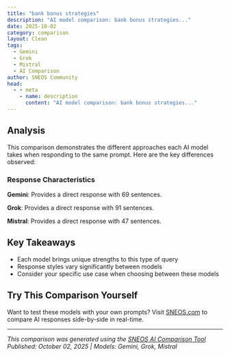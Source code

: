 ```yaml
---
title: "bank bonus strategies"
description: "AI model comparison: bank bonus strategies..."
date: 2025-10-02
category: comparison
layout: Clean
tags:
  - Gemini
  - Grok
  - Mistral
  - AI Comparison
author: SNEOS Community
head:
  - - meta
    - name: description
      content: "AI model comparison: bank bonus strategies..."
---
```


<ChatComparison
  title="bank bonus strategies"
  prompt="bank bonus strategies"
  :responses='{
    "Gemini": "Bank bonus strategies revolve around maximizing the value you get from bank account sign-up bonuses. These bonuses are offered by banks to attract new customers and are usually triggered by meeting specific requirements like making a certain number of transactions, maintaining a minimum balance, or setting up direct deposit.\n\nHere\u0027s a breakdown of common bank bonus strategies:\n\n**1. Maximizing Sign-Up Bonuses:**\n\n*   **Eligibility:**\n    *   **Read the Fine Print:** Carefully review the terms and conditions of each bonus offer. Pay close attention to eligibility requirements, minimum deposit amounts, timeframes for meeting requirements, and any fees associated with the account.\n    *   **Geographic Restrictions:** Some bonuses are only available to residents of specific states or regions.\n    *   **New Customer Only:** Most bonuses are only for new customers who haven\u0027t had an account with the bank in the recent past (e.g., 6 months, 1 year).\n\n*   **Choosing the Right Bonus:**\n    *   **Consider Your Banking Needs:** Don\u0027t just chase the highest bonus. Choose an account that aligns with your banking habits and needs.  Look at fees, interest rates (if any), ATM access, online banking features, and customer service.\n    *   **Balance Requirements:** Can you comfortably meet the minimum balance requirements without negatively impacting your finances?  Consider the opportunity cost of having that money tied up.\n    *   **Transaction Requirements:** Are the transaction requirements realistic for your spending habits?  Some bonuses require a certain number of debit card purchases or bill payments.\n\n*   **Meeting the Requirements:**\n    *   **Track Your Progress:**  Use a spreadsheet or other method to track your deposits, transactions, and other requirements to ensure you meet them within the specified timeframe.\n    *   **Set Reminders:**  Set reminders for key dates, such as the deadline to meet the bonus requirements and the date when you can close the account without incurring early closure fees.\n    *   **Automate Where Possible:** Automate direct deposits or bill payments to ensure you meet the requirements consistently.\n\n**2. Stacking Bonuses (If Possible):**\n\n*   **Look for Combined Offers:** Some banks offer multiple bonuses for opening different types of accounts or for referring friends.\n*   **Credit Card Rewards:**  If the bank allows, fund your account with a credit card that offers rewards, effectively earning rewards on top of the bonus (be mindful of cash advance fees, which may negate the rewards).\n\n**3. Long-Term Account Management:**\n\n*   **Avoiding Fees:**\n    *   **Monthly Maintenance Fees:** Understand the monthly maintenance fees associated with the account and how to waive them. Common ways to waive fees include maintaining a minimum balance, making a certain number of debit card transactions, or setting up direct deposit.\n    *   **Early Closure Fees:**  Be aware of any early closure fees.  Most banks require you to keep the account open for a certain period (e.g., 6 months) to avoid a fee.\n*   **Closing Accounts:**\n    *   **Wait for the Bonus:**  Make sure you\u0027ve received the bonus before closing the account.\n    *   **Consider Tax Implications:**  Bonuses are generally considered taxable income, so be prepared to report them on your tax return. The bank will typically send you a 1099-INT form.\n    *   **Seamless Closure:** Contact the bank to understand the best method to close your account. Ensure any residual funds are transferred out.\n\n**4. Responsible Banking Practices:**\n\n*   **Avoid Overdrafts:**  Don\u0027t overdraft your account in an attempt to meet transaction requirements. The overdraft fees will quickly eat into the value of the bonus.\n*   **Maintain a Budget:**  Don\u0027t let the pursuit of bonuses disrupt your overall financial plan. Stick to your budget and avoid unnecessary spending.\n*   **Protect Your Credit:**  Opening and closing multiple bank accounts in a short period of time can potentially impact your credit score if the bank performs a hard inquiry. (This is less common than with credit cards, but check the account terms.)\n\n**5. Finding Bonus Offers:**\n\n*   **Bank Websites:** Check the websites of major banks and credit unions for bonus offers.\n*   **Financial Websites and Blogs:** Many financial websites and blogs compile lists of current bank bonus offers.\n*   **Doctor of Credit:**  This website is a popular resource for finding and researching bank bonuses.\n*   **MyFico Forums:** Check the banking section of the MyFico forums for user-shared deals and experiences.\n\n**Example Strategy:**\n\n1.  **Identify a bonus:** Find a bank offering a $300 bonus for opening a checking account and setting up direct deposit for three months.\n2.  **Check eligibility:** Ensure you\u0027re eligible (e.g., a new customer, resident of the state).\n3.  **Meet requirements:** Set up direct deposit from your employer or another source and meet any minimum balance requirements.\n4.  **Track progress:** Track your direct deposits and the timeframe to ensure you meet the requirements.\n5.  **Receive bonus:** Wait for the bonus to be deposited into your account.\n6.  **Avoid fees:** Maintain the minimum balance to avoid monthly fees.\n7.  **Close the account (if desired):** After the required period (e.g., 6 months), close the account if you no longer need it.\n\n**Important Considerations:**\n\n*   **Taxes:** Bank bonuses are considered taxable income.\n*   **Time Commitment:** Managing multiple bank accounts and meeting bonus requirements can be time-consuming.\n*   **Security:** Ensure the bank is FDIC-insured (or NCUA-insured for credit unions) to protect your deposits.\n\nBy carefully planning and implementing these strategies, you can maximize the benefits of bank bonus offers and boost your savings.  Remember to prioritize responsible banking practices and choose accounts that align with your financial goals.\n",
    "Grok": "Bank bonus strategies involve leveraging promotional offers from banks to earn cash bonuses, rewards, or other incentives for opening new accounts or meeting specific criteria. These bonuses are often tied to activities such as opening a checking or savings account, setting up direct deposits, or maintaining a minimum balance for a certain period. Below are some effective strategies to maximize bank bonuses while avoiding common pitfalls:\n\n---\n\n### **1. Research and Compare Bank Offers**\n- **Why it matters**: Different banks offer varying bonuses, terms, and requirements. Some bonuses can range from $50 to over $500 depending on the promotion and account type.\n- **How to do it**:\n  - Use websites like Bankrate, NerdWallet, or Doctor of Credit to track current bank bonus offers.\n  - Compare the bonus amount, eligibility criteria, and timeframes for meeting requirements.\n  - Focus on banks with bonuses that align with your financial habits (e.g., direct deposit capabilities or ability to maintain a minimum balance).\n- **Tip**: Look for limited-time offers, as banks often increase bonuses during promotional periods.\n\n---\n\n### **2. Understand the Requirements**\n- **Why it matters**: Bonuses often come with conditions, and failing to meet them can result in losing the bonus or incurring fees.\n- **Common requirements**:\n  - Open a new account (often checking or savings).\n  - Set up direct deposit of a minimum amount (e.g., $500/month).\n  - Maintain a minimum balance for a specific period (e.g., 90 days).\n  - Complete a certain number of transactions (e.g., 10 debit card purchases).\n- **How to do it**:\n  - Read the fine print of the bonus offer to ensure you can meet all conditions.\n  - Mark deadlines on your calendar to avoid missing key requirements.\n- **Tip**: Avoid banks with high minimum balance requirements if you\u2019re unable to maintain them, as fees could outweigh the bonus.\n\n---\n\n### **3. Use Bank Bonus \u201CChurning\u201D**\n- **Why it matters**: Some individuals maximize earnings by repeatedly opening and closing accounts at different banks to collect multiple bonuses.\n- **How to do it**:\n  - Open an account, meet the bonus requirements, and receive the payout.\n  - Close the account (if allowed without penalty) after the bonus is paid, or downgrade to a no-fee account.\n  - Move on to another bank with a similar offer.\n- **Caution**:\n  - Some banks have clauses that prevent you from earning a bonus if you\u2019ve had an account with them in the past (e.g., within the last 12-24 months).\n  - Frequent account openings and closings may impact your ChexSystems report, which tracks banking history and could lead to denials for future accounts.\n- **Tip**: Space out account openings and focus on banks where you haven\u2019t previously held accounts.\n\n---\n\n### **4. Leverage Direct Deposit**\n- **Why it matters**: Many bank bonuses require direct deposit, as it demonstrates active use of the account.\n- **How to do it**:\n  - If your employer allows split direct deposits, allocate a portion of your paycheck to the new account to meet the minimum requirement.\n  - Some banks accept alternative payments as \u201Cdirect deposit,\u201D such as transfers from PayPal, Venmo, or ACH pushes from other banks. Test small amounts first to confirm if this qualifies.\n- **Tip**: If your employer doesn\u2019t offer direct deposit, ask if they can set up a one-time ACH transfer to meet the requirement.\n\n---\n\n### **5. Avoid Fees That Offset Bonuses**\n- **Why it matters**: Many accounts with bonuses come with monthly maintenance fees or other charges that can eat into your earnings.\n- **How to do it**:\n  - Choose accounts with waivable fees (e.g., by maintaining a minimum balance or setting up direct deposit).\n  - Be aware of early account closure fees if you plan to close the account after receiving the bonus.\n  - Track the account for a few months after the bonus to ensure no unexpected charges appear.\n- **Tip**: Opt for banks with no-fee or low-fee account options if you plan to keep the account long-term.\n\n---\n\n### **6. Meet Minimum Balance Requirements Efficiently**\n- **Why it matters**: Many bonuses require you to keep a certain balance for a set period, which can tie up your funds.\n- **How to do it**:\n  - Use funds from savings or other accounts to meet the balance temporarily if needed.\n  - Schedule reminders to withdraw excess funds once the requirement period ends to avoid forgetting.\n- **Tip**: If the balance requirement is high, calculate whether the bonus is worth tying up your money compared to potential interest or investment returns elsewhere.\n\n---\n\n### **7. Stack Bonuses with Other Offers**\n- **Why it matters**: Some banks offer additional incentives beyond the initial signup bonus, increasing your overall earnings.\n- **How to do it**:\n  - Look for referral bonuses (many banks pay you for referring friends or family).\n  - Combine signup bonuses with promotional interest rates on savings accounts if offered.\n  - Use a new debit card for required transactions to earn cashback or rewards if applicable.\n- **Tip**: Check if the bank partners with apps or services that offer additional perks for linking accounts.\n\n---\n\n### **8. Consider Regional and Online Banks**\n- **Why it matters**: Smaller regional banks and online-only banks often offer competitive bonuses to attract new customers.\n- **How to do it**:\n  - Search for local credit unions or community banks with signup promotions (sometimes less widely advertised).\n  - Explore online banks like Chime, SoFi, or Ally, which frequently run bonus campaigns with fewer fees.\n- **Tip**: Ensure online banks are FDIC-insured for safety, and check if they have restrictions based on your location.\n\n---\n\n### **9. Keep Track of Tax Implications**\n- **Why it matters**: Bank bonuses are typically considered taxable income by the IRS.\n- **How to do it**:\n  - Expect a 1099-INT or 1099-MISC form from the bank for the bonus amount if it exceeds $10.\n  - Set aside a portion of the bonus to cover potential taxes (consult a tax professional if unsure).\n- **Tip**: Keep records of bonuses earned each year for accurate tax reporting.\n\n---\n\n### **10. Avoid Overextending Yourself**\n- **Why it matters**: Chasing too many bonuses can lead to mismanagement of funds, missed requirements, or negative impacts on your financial profile.\n- **How to do it**:\n  - Limit the number of new accounts you open at once (e.g., 1-2 at a time) to stay organized.\n  - Only pursue bonuses that fit your financial situation and avoid tying up funds you might need for emergencies.\n- **Tip**: Use a spreadsheet to track open accounts, bonus requirements, deadlines, and closure dates.\n\n---\n\n### **Popular Banks for Bonuses (as of recent trends)**\n- **Chase Bank**: Often offers bonuses for opening checking accounts with direct deposit (e.g., $200-$300).\n- **Wells Fargo**: Frequently has signup bonuses for new customers with direct deposit or minimum balance.\n- **Bank of America**: Offers bonuses for checking and savings accounts, sometimes tied to Advantage Banking tiers.\n- **Citibank**: Provides bonuses for new accounts with high direct deposit or balance requirements.\n- **Online Banks (e.g., SoFi, Chime)**: Often have lower requirements and competitive bonuses for smaller deposits.\n\n**Note**: Bonus amounts and terms change frequently, so always check the bank\u2019s official website for the latest offers.\n\n---\n\nBy strategically selecting offers, meeting requirements efficiently, and avoiding fees, you can earn hundreds or even thousands of dollars annually through bank bonuses. However, always balance the pursuit of bonuses with your overall financial goals and needs. Let me know if you\u0027d like help finding current offers or analyzing a specific bank\u0027s terms!",
    "Mistral": "Bank bonuses can be a great way to earn extra money, and there are several strategies you can use to maximize these offers. Here are some common strategies:\n\n### 1. **Opening Multiple Accounts**\n   - **Different Banks**: Open accounts at multiple banks to take advantage of various bonus offers.\n   - **Multiple Accounts at One Bank**: Some banks allow you to open multiple accounts (e.g., checking and savings) to qualify for different bonuses.\n\n### 2. **Meeting Requirements**\n   - **Direct Deposit**: Many bonuses require a direct deposit. Ensure you meet the minimum amount and frequency specified.\n   - **Minimum Balance**: Maintain the required minimum balance to avoid fees and qualify for the bonus.\n   - **Debit Card Usage**: Some bonuses require a certain number of debit card transactions. Use your debit card for small, regular purchases.\n\n### 3. **Timing**\n   - **Seasonal Offers**: Banks often have seasonal promotions. Keep an eye out for these and time your account openings accordingly.\n   - **Promotional Periods**: Ensure you open the account within the promotional period to qualify for the bonus.\n\n### 4. **Referral Programs**\n   - **Refer Friends and Family**: Many banks offer referral bonuses. Refer friends and family to maximize your earnings.\n   - **Referral Links**: Use referral links provided by the bank to ensure you get credit for the referral.\n\n### 5. **Credit Card Bonuses**\n   - **Sign-Up Bonuses**: Open a new credit card to earn sign-up bonuses. Ensure you meet the minimum spending requirements.\n   - **Cashback and Rewards**: Use the credit card for regular purchases to earn cashback or rewards points.\n\n### 6. **Avoiding Fees**\n   - **Monthly Fees**: Choose accounts with no monthly fees or ensure you meet the requirements to waive the fees.\n   - **Overdraft Fees**: Avoid overdraft fees by keeping a buffer in your account.\n\n### 7. **Monitoring Offers**\n   - **Comparison Sites**: Use comparison sites to find the best bonus offers.\n   - **Bank Websites**: Regularly check bank websites for new promotions.\n\n### 8. **Reading the Fine Print**\n   - **Terms and Conditions**: Always read the terms and conditions carefully to understand the requirements and any potential fees.\n   - **Eligibility**: Ensure you meet the eligibility criteria, such as being a new customer or having a certain credit score.\n\n### 9. **Closing Accounts**\n   - **Avoid Early Closure Fees**: Be aware of any early closure fees and plan to keep the account open for the required period.\n   - **Reopening Accounts**: Some banks allow you to reopen accounts after a certain period to qualify for new bonuses.\n\n### 10. **Using Financial Tools**\n   - **Budgeting Apps**: Use budgeting apps to track your spending and ensure you meet the bonus requirements.\n   - **Alerts**: Set up alerts for direct deposits, minimum balances, and other requirements to stay on track.\n\n### 11. **Community and Forums**\n   - **Online Communities**: Join online communities and forums where people share tips and strategies for maximizing bank bonuses.\n   - **Reviews**: Read reviews and experiences from others to learn about the best offers and potential pitfalls.\n\n### 12. **Diversifying Accounts**\n   - **High-Yield Savings**: Open high-yield savings accounts to earn interest while meeting bonus requirements.\n   - **Investment Accounts**: Consider investment accounts that offer bonuses for opening and funding them.\n\nBy employing these strategies, you can effectively maximize bank bonuses and earn extra money. Always stay informed and adapt your approach based on the latest offers and your financial goals."
  }'
  published-date="12:14"
/>

## Analysis

This comparison demonstrates the different approaches each AI model takes when responding to the same prompt. Here are the key differences observed:

### Response Characteristics

**Gemini**: Provides a direct response with 69 sentences. 

**Grok**: Provides a direct response with 91 sentences. 

**Mistral**: Provides a direct response with 47 sentences. 

## Key Takeaways

- Each model brings unique strengths to this type of query
- Response styles vary significantly between models
- Consider your specific use case when choosing between these models

## Try This Comparison Yourself

Want to test these models with your own prompts? Visit [SNEOS.com](https://sneos.com) to compare AI responses side-by-side in real-time.

---

*This comparison was generated using the [SNEOS AI Comparison Tool](https://sneos.com)*
*Published: October 02, 2025 | Models: Gemini, Grok, Mistral*
